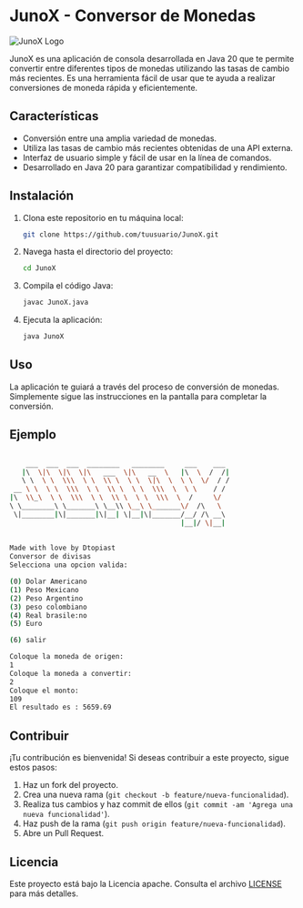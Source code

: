 # JunoX - Conversor de Monedas

![JunoX Logo](junoX_logo.png)

JunoX es una aplicación de consola desarrollada en Java 20 que te permite convertir entre diferentes tipos de monedas utilizando las tasas de cambio más recientes. Es una herramienta fácil de usar que te ayuda a realizar conversiones de moneda rápida y eficientemente.

## Características

- Conversión entre una amplia variedad de monedas.
- Utiliza las tasas de cambio más recientes obtenidas de una API externa.
- Interfaz de usuario simple y fácil de usar en la línea de comandos.
- Desarrollado en Java 20 para garantizar compatibilidad y rendimiento.

## Instalación

1. Clona este repositorio en tu máquina local:

    ```bash
    git clone https://github.com/tuusuario/JunoX.git
    ```

2. Navega hasta el directorio del proyecto:

    ```bash
    cd JunoX
    ```

3. Compila el código Java:

    ```bash
    javac JunoX.java
    ```

4. Ejecuta la aplicación:

    ```bash
    java JunoX
    ```

## Uso

La aplicación te guiará a través del proceso de conversión de monedas. Simplemente sigue las instrucciones en la pantalla para completar la conversión.

## Ejemplo

```bash

    ___  ___  ___  ________   ________     ___    ___ 
   |\  \|\  \|\  \|\   ___  \|\   __  \   |\  \  /  /|
   \ \  \ \  \\\  \ \  \\ \  \ \  \|\  \  \ \  \/  / /
 __ \ \  \ \  \\\  \ \  \\ \  \ \  \\\  \  \ \    / / 
|\  \\_\  \ \  \\\  \ \  \\ \  \ \  \\\  \  /     \/  
\ \________\ \_______\ \__\\ \__\ \_______\/  /\   \  
 \|________|\|_______|\|__| \|__|\|_______/__/ /\ __\ 
                                          |__|/ \|__| 
                                                      
                                                                                                                                                                                                                                         
Made with love by Dtopiast                                                                                                                                                 
Conversor de divisas 
Selecciona una opcion valida:

(0) Dolar Americano
(1) Peso Mexicano
(2) Peso Argentino
(3) peso colombiano
(4) Real brasile:no
(5) Euro

(6) salir

Coloque la moneda de origen: 
1
Coloque la moneda a convertir: 
2
Coloque el monto: 
109
El resultado es : 5659.69

```

## Contribuir

¡Tu contribución es bienvenida! Si deseas contribuir a este proyecto, sigue estos pasos:

1. Haz un fork del proyecto.
2. Crea una nueva rama (`git checkout -b feature/nueva-funcionalidad`).
3. Realiza tus cambios y haz commit de ellos (`git commit -am 'Agrega una nueva funcionalidad'`).
4. Haz push de la rama (`git push origin feature/nueva-funcionalidad`).
5. Abre un Pull Request.

## Licencia

Este proyecto está bajo la Licencia apache. Consulta el archivo [LICENSE](LICENSE) para más detalles.
